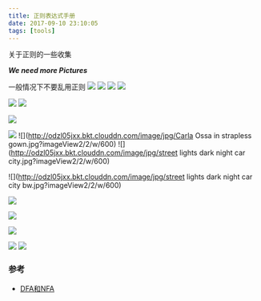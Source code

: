 ```yaml
---
title: 正则表达式手册
date: 2017-09-10 23:10:05
tags: [tools]
---
```


关于正则的一些收集


<!--more-->

***We need more Pictures***

一般情况下不要乱用正则
![](http://odzl05jxx.bkt.clouddn.com/image/jpg/bee-getting-the-pollen-wallpaper-538358eb5d5a3.jpg?imageView2/2/w/600)
![](http://odzl05jxx.bkt.clouddn.com/image/jpg/scenery151110067848.jpg?imageView2/2/w/600)
![](http://odzl05jxx.bkt.clouddn.com/image/jpg/scenery1511100718415.jpg?imageView2/2/w/600)
![](http://odzl05jxx.bkt.clouddn.com/image/jpg/fresh-sparkle-dew-drops-on-red-flower-wallpaper-53861cf580909.jpg?imageView2/2/w/600)



![](http://odzl05jxx.bkt.clouddn.com/image/jpg/1513521515888.jpg?imageView2/2/w/600)
![](http://odzl05jxx.bkt.clouddn.com/image/jpg/1513521557303.jpg?imageView2/2/w/600)

![](http://odzl05jxx.bkt.clouddn.com/image/jpg/1513521623756.jpg?imageView2/2/w/600)

![](http://odzl05jxx.bkt.clouddn.com/image/jpg/black-mountains.jpg?imageView2/2/w/600)
![](http://odzl05jxx.bkt.clouddn.com/image/jpg/Carla Ossa in strapless gown.jpg?imageView2/2/w/600)
![](http://odzl05jxx.bkt.clouddn.com/image/jpg/street lights dark night car city.jpg?imageView2/2/w/600)

![](http://odzl05jxx.bkt.clouddn.com/image/jpg/street lights dark night car city bw.jpg?imageView2/2/w/600)


![](http://odzl05jxx.bkt.clouddn.com/image/jpg/scenery1511100729187.jpg?imageView2/2/w/600)

![](http://odzl05jxx.bkt.clouddn.com/image/jpg/480617.jpg?imageView2/2/w/600)




![](http://odzl05jxx.bkt.clouddn.com/image/jpg/scenery151110074347.jpg?imageView2/2/w/600)

![](http://odzl05jxx.bkt.clouddn.com/image/jpg/scenery1511100746620.jpg?imageView2/2/w/600)
![](http://odzl05jxx.bkt.clouddn.com/image/jpg/sceneryd15ddf2ba4fb7b5f4e51dfa6cb74cb70.jpg?imageView2/2/w/600)

### 参考
- [DFA和NFA](http://www.importnew.com/26560.html)
